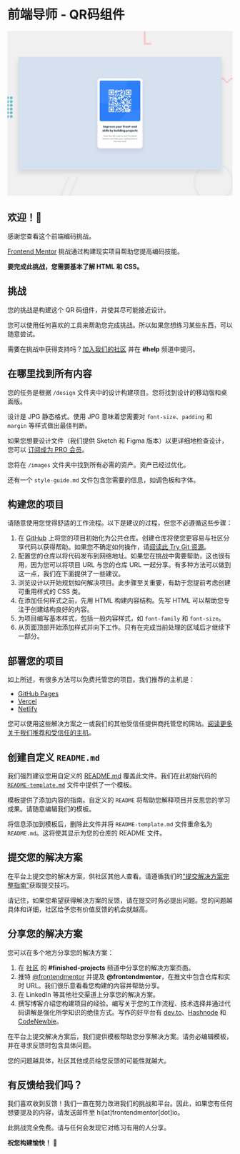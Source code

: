 # 前端导师 - QR码组件

![QR码组件编码挑战的设计预览](./preview.jpg)

## 欢迎！👋

感谢您查看这个前端编码挑战。

[Frontend Mentor](https://www.frontendmentor.io) 挑战通过构建现实项目帮助您提高编码技能。

**要完成此挑战，您需要基本了解 HTML 和 CSS。**

## 挑战

您的挑战是构建这个 QR 码组件，并使其尽可能接近设计。

您可以使用任何喜欢的工具来帮助您完成挑战。所以如果您想练习某些东西，可以随意尝试。

需要在挑战中获得支持吗？[加入我们的社区](https://www.frontendmentor.io/community) 并在 **#help** 频道中提问。

## 在哪里找到所有内容

您的任务是根据 `/design` 文件夹中的设计构建项目。您将找到设计的移动版和桌面版。

设计是 JPG 静态格式。使用 JPG 意味着您需要对 `font-size`、`padding` 和 `margin` 等样式做出最佳判断。

如果您想要设计文件（我们提供 Sketch 和 Figma 版本）以更详细地检查设计，您可以 [订阅成为 PRO 会员](https://www.frontendmentor.io/pro)。

您将在 `/images` 文件夹中找到所有必需的资产。资产已经过优化。

还有一个 `style-guide.md` 文件包含您需要的信息，如调色板和字体。

## 构建您的项目

请随意使用您觉得舒适的工作流程。以下是建议的过程，但您不必遵循这些步骤：

1. 在 [GitHub](https://github.com/) 上将您的项目初始化为公共仓库。创建仓库将使您更容易与社区分享代码以获得帮助。如果您不确定如何操作，请[阅读此 Try Git 资源](https://try.github.io/)。
2. 配置您的仓库以将代码发布到网络地址。如果您在挑战中需要帮助，这也很有用，因为您可以将项目 URL 与您的仓库 URL 一起分享。有多种方法可以做到这一点，我们在下面提供了一些建议。
3. 浏览设计以开始规划如何解决项目。此步骤至关重要，有助于您提前考虑创建可重用样式的 CSS 类。
4. 在添加任何样式之前，先用 HTML 构建内容结构。先写 HTML 可以帮助您专注于创建结构良好的内容。
5. 为项目编写基本样式，包括一般内容样式，如 `font-family` 和 `font-size`。
6. 从页面顶部开始添加样式并向下工作。只有在完成当前处理的区域后才继续下一部分。

## 部署您的项目

如上所述，有很多方法可以免费托管您的项目。我们推荐的主机是：

- [GitHub Pages](https://pages.github.com/)
- [Vercel](https://vercel.com/)
- [Netlify](https://www.netlify.com/)

您可以使用这些解决方案之一或我们的其他受信任提供商托管您的网站。[阅读更多关于我们推荐和受信任的主机](https://medium.com/frontend-mentor/frontend-mentor-trusted-hosting-providers-bf000dfebe)。

## 创建自定义 `README.md`

我们强烈建议您用自定义的 [README.md](file:///c%3A/Users/bjx897/OneDrive/code/web/qr-code-component-main/README.md) 覆盖此文件。我们在此初始代码的 [`README-template.md`](./README-template.md) 文件中提供了一个模板。

模板提供了添加内容的指南。自定义的 `README` 将帮助您解释项目并反思您的学习成果。请随意编辑我们的模板。

将信息添加到模板后，删除此文件并将 `README-template.md` 文件重命名为 `README.md`。这将使其显示为您的仓库的 README 文件。

## 提交您的解决方案

在平台上提交您的解决方案，供社区其他人查看。请遵循我们的["提交解决方案完整指南"](https://medium.com/frontend-mentor/a-complete-guide-to-submitting-solutions-on-frontend-mentor-ac6384162248)获取提交技巧。

请记住，如果您希望获得解决方案的反馈，请在提交时务必提出问题。您的问题越具体和详细，社区给予您有价值反馈的机会就越高。

## 分享您的解决方案

您可以在多个地方分享您的解决方案：

1. 在 [社区](https://www.frontendmentor.io/community) 的 **#finished-projects** 频道中分享您的解决方案页面。
2. 推特 [@frontendmentor](https://twitter.com/frontendmentor) 并提及 **@frontendmentor**，在推文中包含仓库和实时 URL。我们很乐意看看您构建的内容并帮助分享。
3. 在 LinkedIn 等其他社交渠道上分享您的解决方案。
4. 撰写博客介绍您构建项目的经验。编写关于您的工作流程、技术选择并通过代码讲解是强化所学知识的绝佳方式。写作的好平台有 [dev.to](https://dev.to/)、[Hashnode](https://hashnode.com/) 和 [CodeNewbie](https://community.codenewbie.org/)。

在平台上提交解决方案后，我们提供模板帮助您分享解决方案。请务必编辑模板，并在寻求反馈时包含具体问题。

您的问题越具体，社区其他成员给您反馈的可能性就越大。

## 有反馈给我们吗？

我们喜欢收到反馈！我们一直在努力改进我们的挑战和平台。因此，如果您有任何想要提及的内容，请发送邮件至 hi[at]frontendmentor[dot]io。

此挑战完全免费。请与任何会发现它对练习有用的人分享。

**祝您构建愉快！** 🚀